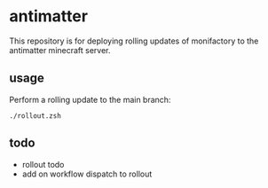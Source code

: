 # antimatter

This repository is for deploying rolling updates of monifactory to the antimatter minecraft server.

## usage

Perform a rolling update to the main branch:

```
./rollout.zsh
```

## todo

* rollout todo
* add on workflow dispatch to rollout
